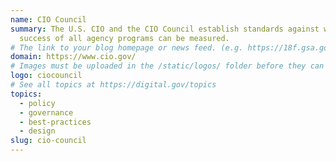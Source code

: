 ```yaml
---
name: CIO Council
summary: The U.S. CIO and the CIO Council establish standards against which the
  success of all agency programs can be measured.
# The link to your blog homepage or news feed. (e.g. https://18f.gsa.gov/)
domain: https://www.cio.gov/
# Images must be uploaded in the /static/logos/ folder before they can be used here.
logo: ciocouncil
# See all topics at https://digital.gov/topics
topics:
  - policy
  - governance
  - best-practices
  - design
slug: cio-council
---
```

